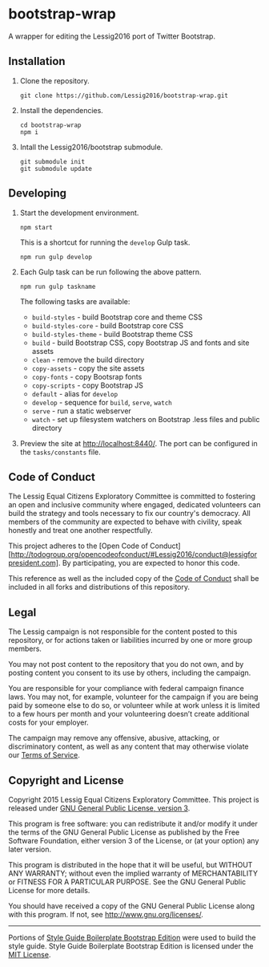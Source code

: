 # bootstrap-wrap

A wrapper for editing the Lessig2016 port of Twitter Bootstrap.

## Installation

1. Clone the repository.

    ```
    git clone https://github.com/Lessig2016/bootstrap-wrap.git
    ```

1. Install the dependencies.

    ```
    cd bootstrap-wrap
    npm i
    ```

1. Intall the Lessig2016/bootstrap submodule.

    ```
    git submodule init
    git submodule update
    ```

## Developing

1. Start the development environment.

    ```
    npm start
    ```

    This is a shortcut for running the `develop` Gulp task.

    ```
    npm run gulp develop
    ```

1. Each Gulp task can be run following the above pattern.

    ```
    npm run gulp taskname
    ```

    The following tasks are available:

    * `build-styles` - build Bootstrap core and theme CSS
    * `build-styles-core` - build Bootstrap core CSS
    * `build-styles-theme` - build Bootstrap theme CSS
    * `build` - build Bootstrap CSS, copy Bootstrap JS and fonts and site assets
    * `clean` - remove the build directory
    * `copy-assets` - copy the site assets
    * `copy-fonts` - copy Bootsrap fonts
    * `copy-scripts` - copy Bootstrap JS
    * `default` - alias for `develop`
    * `develop` - sequence for `build`, `serve`, `watch`
    * `serve` - run a static webserver
    * `watch` - set up filesystem watchers on Bootstrap .less files and public directory

1. Preview the site at [http://localhost:8440/](http://localhost:8440/). The port can be configured in the `tasks/constants` file.

## Code of Conduct

The Lessig Equal Citizens Exploratory Committee is committed to fostering an open and inclusive community where engaged, dedicated volunteers can build the strategy and tools necessary to fix our country's democracy. All members of the community are expected to behave with civility, speak honestly and treat one another respectfully.

This project adheres to the [Open Code of Conduct][http://todogroup.org/opencodeofconduct/#Lessig2016/conduct@lessigforpresident.com]. 
By participating, you are expected to honor this code.

This reference as well as the included copy of the [Code of Conduct](https://github.com/Lessig2016/bootstrap-wrap/blob/master/CONDUCT.md)
shall be included in all forks and distributions of this repository.

## Legal

The Lessig campaign is not responsible for the content posted to this repository, or for actions taken or liabilities incurred by one or more group members. 

You may not post content to the repository that you do not own, and by posting content you consent to its use by others, including the campaign. 

You are responsible for your compliance with federal campaign finance laws. You may not, for example, volunteer for the campaign if you are being paid by someone else to do so, or volunteer while at work unless it is limited to a few hours per month and your volunteering doesn’t create additional costs for your employer.

The campaign may remove any offensive, abusive, attacking, or discriminatory content, as well as any content that may otherwise violate our [Terms of Service](https://lessig2016.us/terms-of-service/). 

## Copyright and License

Copyright 2015 Lessig Equal Citizens Exploratory Committee. This 
project is released under [GNU General Public License, version 3](https://github.com/Lessig2016/bootstrap-wrap/blob/master/LICENSE).

This program is free software: you can redistribute it and/or modify
it under the terms of the GNU General Public License as published by
the Free Software Foundation, either version 3 of the License, or
(at your option) any later version.

This program is distributed in the hope that it will be useful,
but WITHOUT ANY WARRANTY; without even the implied warranty of
MERCHANTABILITY or FITNESS FOR A PARTICULAR PURPOSE.  See the
GNU General Public License for more details.

You should have received a copy of the GNU General Public License
along with this program.  If not, see <http://www.gnu.org/licenses/>.

---

Portions of [Style Guide Boilerplate Bootstrap Edition](https://github.com/kemie/Style-Guide-Boilerplate-Bootstrap-Edition) were used to build the style guide. Style Guide Boilerplate Bootstrap Edition is licensed under the [MIT License](http://en.wikipedia.org/wiki/MIT_License).

